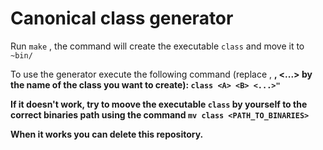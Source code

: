 # Canonical class generator

Run ```make``` , the command will create the executable ```class``` and move it to ```~bin/```

To use the generator execute the following command (replace <A>, <B>, <...> by the name of the class you want to create): ```class <A> <B> <...>"```
  
If it doesn't work, try to moove the executable ```class``` by yourself to the correct binaries path using the command ```mv class <PATH_TO_BINARIES>```
  
When it works you can delete this repository.
